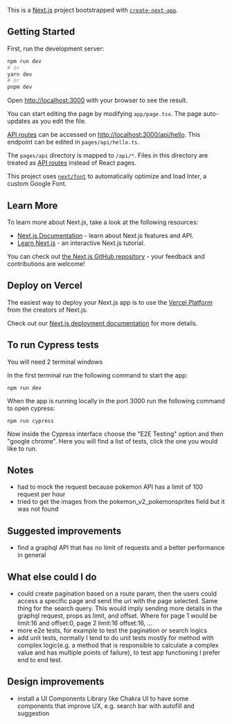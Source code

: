 This is a [Next.js](https://nextjs.org/) project bootstrapped with [`create-next-app`](https://github.com/vercel/next.js/tree/canary/packages/create-next-app).

## Getting Started

First, run the development server:

```bash
npm run dev
# or
yarn dev
# or
pnpm dev
```

Open [http://localhost:3000](http://localhost:3000) with your browser to see the result.

You can start editing the page by modifying `app/page.tsx`. The page auto-updates as you edit the file.

[API routes](https://nextjs.org/docs/api-routes/introduction) can be accessed on [http://localhost:3000/api/hello](http://localhost:3000/api/hello). This endpoint can be edited in `pages/api/hello.ts`.

The `pages/api` directory is mapped to `/api/*`. Files in this directory are treated as [API routes](https://nextjs.org/docs/api-routes/introduction) instead of React pages.

This project uses [`next/font`](https://nextjs.org/docs/basic-features/font-optimization) to automatically optimize and load Inter, a custom Google Font.

## Learn More

To learn more about Next.js, take a look at the following resources:

- [Next.js Documentation](https://nextjs.org/docs) - learn about Next.js features and API.
- [Learn Next.js](https://nextjs.org/learn) - an interactive Next.js tutorial.

You can check out [the Next.js GitHub repository](https://github.com/vercel/next.js/) - your feedback and contributions are welcome!

## Deploy on Vercel

The easiest way to deploy your Next.js app is to use the [Vercel Platform](https://vercel.com/new?utm_medium=default-template&filter=next.js&utm_source=create-next-app&utm_campaign=create-next-app-readme) from the creators of Next.js.

Check out our [Next.js deployment documentation](https://nextjs.org/docs/deployment) for more details.

## To run Cypress tests

You will need 2 terminal windows

In the first terminal run the following command to start the app:

`npm run dev`

When the app is running locally in the port 3000 run the following command to open cypress:

`npm run cypress`

Now inside the Cypress interface choose the "E2E Testing" option and then "google chrome". Here you will find a list of tests, click the one you would like to run.

## Notes

- had to mock the request because pokemon API has a limit of 100 request per hour
- tried to get the images from the pokemon_v2_pokemonsprites field but it was not found

## Suggested improvements

- find a graphql API that has no limit of requests and a better performance in general

## What else could I do

- could create pagination based on a route param, then the users could access a specific page and send the url with the page selected. Same thing for the search query. This would imply sending more details in the graphql request, props as limit, and offset. Where for page 1 would be limit:16 and offset:0, page 2 limit:16 offset:16, ...
- more e2e tests, for example to test the pagination or search logics
- add unit tests, normally I tend to do unit tests mostly for method with complex logic(e.g. a method that is responsible to calculate a complex value and has multiple points of failure), to test app functioning I prefer end to end test.

## Design improvements

- install a UI Components Library like Chakra UI to have some components that improve UX, e.g. search bar with autofill and suggestion
